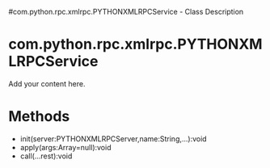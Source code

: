#com.python.rpc.xmlrpc.PYTHONXMLRPCService - Class Description
# com.python.rpc.xmlrpc.PYTHONXMLRPCService #

Add your content here.


# Methods #

  * init(server:PYTHONXMLRPCServer,name:String,...):void
  * apply(args:Array=null):void
  * call(...rest):void